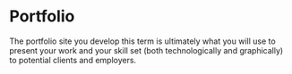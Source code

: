 # Portfolio
The portfolio site you develop this term is ultimately what you will use to present
your work and your skill set (both technologically and graphically) to potential clients
and employers. 

## 

